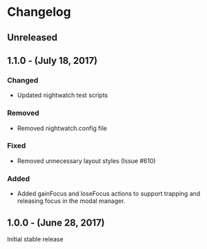Changelog
=========

Unreleased
----------

1.1.0 - (July 18, 2017)
------------------
### Changed
* Updated nightwatch test scripts

### Removed
* Removed nightwatch.config file

### Fixed
* Removed unnecessary layout styles (Issue #610)

### Added
* Added gainFocus and loseFocus actions to support trapping and releasing focus in the modal manager.

1.0.0 - (June 28, 2017)
------------------
Initial stable release
